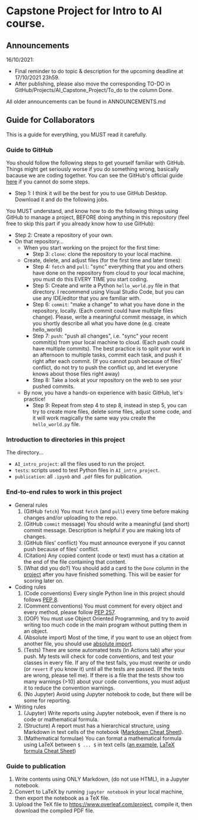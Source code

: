 # Capstone Project for Intro to AI course.

<!-- ![preview](https://github.com/htnminh/python-template/blob/main/docs/preview.png)
-->


## Announcements
16/10/2021:
  - Final reminder to do topic & description for the upcoming deadline at 17/10/2021 23h59.
  - After publishing, please also move the corresponding TO-DO in GitHub/Projects/AI_Capstone_Project/To_do to the column Done.


All older announcements can be found in ANNOUNCEMENTS.md


## Guide for Collaborators
This is a guide for everything, you MUST read it carefully.


### Guide to GitHub
You should follow the following steps to get yourself familiar with GitHub. Things might get seriously worse if you do something wrong, basically bacause we are coding together. You can see the GitHub's official guide [here](https://guides.github.com/activities/hello-world/) if you cannot do some steps.


- Step 1: I think it will be the best for you to use GitHub Desktop. Download it and do the following jobs.

You MUST understand, and know how to do the following things using GitHub to manage a project, BEFORE doing anything in this repository (feel free to skip this part if you already know how to use GitHub):

- Step 2: Create a repository of your own.
- On that repository...
  - When you start working on the project for the first time:
    - Step 3: `clone`: clone the repository to your local machine.
  - Create, delete, and adjust files (for the first time and later times):
    - Step 4: `fetch` and `pull`: "sync" everything that you and others have done on the repository from cloud to your local machine, you must do this EVERY TIME you start coding.
    - Step 5: Create and write a Python `hello_world.py` file in that directory. I recommend using Visual Studio Code, but you can use any IDE/editor that you are familiar with.
    - Step 6: `commit`: "make a change" to what you have done in the repository, locally. (Each commit could have multiple files change). Please, write a meaningful commit message, in which you shortly describe all what you have done (e.g. create hello_world)
    - Step 7: `push`: "push all changes", i.e. "sync" your recent commit(s) from your local machine to cloud. (Each push could have multiple commits). The best practice is to split your work in an afternoon to multiple tasks, commit each task, and push it right after each commit. (If you cannot push because of files' conflict, do not try to push the conflict up, and let everyone knows about those files right away)
    - Step 8: Take a look at your repository on the web to see your pushed commits. 
  - By now, you have a hands-on experience with basic GitHub, let's practice!
    - Step 9: Repeat from step 4 to step 8, instead in step 5, you can try to create more files, delete some files, adjust some code, and it will work magically the same way you create the `hello_world.py` file.
   

### Introduction to directories in this project
The directory...
- `AI_intro_project`: all the files used to run the project.
- `tests`: scripts used to test Python files in `AI_intro_project`.
- `publication`: all `.ipynb` and `.pdf` files for publication.


### End-to-end rules to work in this project
- General rules
  1. (GitHub `fetch`) You must `fetch` (and `pull`) every time before making changes and/or uploading to the repo.
  2. (GitHub `commit` message) You should write a meaningful (and short) commit message. Description is helpful if you are making lots of changes.
  3. (GitHub files' conflict) You must announce everyone if you cannot push because of files' conflict.
  4. (Citation) Any copied content (code or text) must has a citation at the end of the file containing that content.
  5. (What did you do?) You should add a card to the `Done` column in the [project](https://github.com/htnminh/AI-intro-project/projects/1) after you have finished something. This will be easier for scoring later on.
- Coding rules
  1. (Code conventions) Every single Python line in this project should follows [PEP 8](https://www.python.org/dev/peps/pep-0008/).
  2. (Comment conventions) You must comment for every object and every method, please follow [PEP 257](https://www.python.org/dev/peps/pep-0257/).
  3. (OOP) You must use Object Oriented Programming, and try to avoid writing too much code in the main program without putting them in an object.
  4. (Absolute import) Most of the time, if you want to use an object from another file, you should use [absolute import](https://www.geeksforgeeks.org/absolute-and-relative-imports-in-python/).
  5. (Tests) There are some automated tests (in Actions tab) after your push. My tests will check for code conventions, and test your classes in every file. If any of the test fails, you must rewrite or undo (or `revert` if you know it) until all the tests are passed. (If the tests are wrong, please tell me). If there is a file that the tests show too many warnings (>10) about your code conventions, you must adjust it to reduce the convention warnings.
  6. (No Jupyter) Avoid using Jupyter notebook to code, but there will be some for reporting.
- Writing rules
  1. (Jupyter) Write reports using Jupyter notebook, even if there is no code or mathematical formula.
  2. (Structure) A report must has a hierarchical structure, using Markdown in text cells of the notebook ([Markdown Cheat Sheet](https://www.markdownguide.org/cheat-sheet/)).
  3. (Mathematical formulae) You can format a mathematical formula using LaTeX between `$ ... $` in text cells ([an example](https://github.com/htnminh/AI-intro-project/blob/fc835b8cf00a72818d5662f27fde46979cc71470/publication/hello_world_example.PNG), [LaTeX formula Cheat Sheet](http://tug.ctan.org/info/undergradmath/undergradmath.pdf))

### Guide to publication
1. Write contents using ONLY Markdown, (do not use HTML), in a Jupyter notebook.
2. Convert to LaTeX by running `jupyter notebook` in your local machine, then export the notebook as a TeX file.
3. Upload the TeX file to <https://www.overleaf.com/project>, compile it, then download the compiled PDF file.


<!--
### Start working
Start working only if you understand and accept to follow the rules above. It will take some time, I know. You will soon feel everything runs smoothly.
1. Clone this repository.
2. Open your command line, change the directory to the repository location (`AI-intro-project` by default). There are more than two ways of doing this:
  - If you want to use VSCode: open GitHub Desktop, choose Open in Visual Studio Code. In VSCode, create a terminal, and the directory is already there.
  - If you want to use Windows' command line: open it and `cd` there.
3. Run `pip install .`, this will install a package named `AIIntroProject`.
4. Take a look at [`hello_world.py`](https://github.com/htnminh/AI-intro-project/blob/main/AI_intro_project/hello_world.py) and [`test_hello_world.py`](https://github.com/htnminh/AI-intro-project/blob/main/tests/test_hello_world.py) to understand importation.
5. Start doing your things. Remember to follow the rules, since you are not working alone.
-->

<!--
# Docs
- [LICENSE]()
- [Code of Conduct]()
- [Contributing]()
- [Issue templates]()
-->
